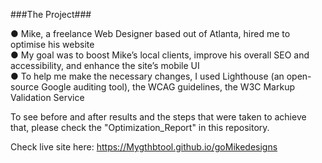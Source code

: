 ###The Project###

● Mike, a freelance Web Designer based out of Atlanta, hired me to optimise his website<br>
● My goal was to boost Mike’s local clients, improve his overall SEO and accessibility, and enhance the site’s mobile UI<br>
● To help me make the necessary changes, I used Lighthouse (an open-source Google
auditing tool), the WCAG guidelines, the W3C Markup Validation Service<br>

To see before and after results and the steps that were taken to achieve that, please check the "Optimization_Report" in this repository.

Check live site here: https://Mygthbtool.github.io/goMikedesigns
